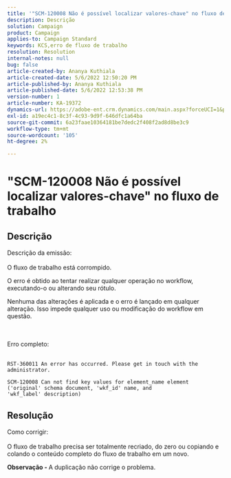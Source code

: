 ```yaml
---
title: '"SCM-120008 Não é possível localizar valores-chave" no fluxo de trabalho'
description: Descrição
solution: Campaign
product: Campaign
applies-to: Campaign Standard
keywords: KCS,erro de fluxo de trabalho
resolution: Resolution
internal-notes: null
bug: false
article-created-by: Ananya Kuthiala
article-created-date: 5/6/2022 12:50:20 PM
article-published-by: Ananya Kuthiala
article-published-date: 5/6/2022 12:53:38 PM
version-number: 1
article-number: KA-19372
dynamics-url: https://adobe-ent.crm.dynamics.com/main.aspx?forceUCI=1&pagetype=entityrecord&etn=knowledgearticle&id=3002eb10-3bcd-ec11-a7b5-0022480b639b
exl-id: a19ec4c1-8c3f-4c93-9d9f-646dfc1a64ba
source-git-commit: 6a23faae10364181be7dedc2f408f2ad8d8be3c9
workflow-type: tm+mt
source-wordcount: '105'
ht-degree: 2%

---
```


# &quot;SCM-120008 Não é possível localizar valores-chave&quot; no fluxo de trabalho

## Descrição

Descrição da emissão:<br><br>
O fluxo de trabalho está corrompido.

O erro é obtido ao tentar realizar qualquer operação no workflow, executando-o ou alterando seu rótulo.

Nenhuma das alterações é aplicada e o erro é lançado em qualquer alteração. Isso impede qualquer uso ou modificação do workflow em questão.

<br><br>Erro completo:<br><br>

```
RST-360011 An error has occurred. Please get in touch with the administrator.

SCM-120008 Can not find key values for element_name element ('original' schema document, 'wkf_id' name, and 'wkf_label' description)
```


## Resolução

Como corrigir:<br><br>
O fluxo de trabalho precisa ser totalmente recriado, do zero ou copiando e colando o conteúdo completo do fluxo de trabalho em um novo.

<b>Observação - </b>A duplicação não corrige o problema.

